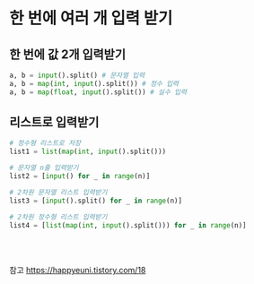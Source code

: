 # 한 번에 여러 개 입력 받기

## 한 번에 값 2개 입력받기

```python
a, b = input().split() # 문자열 입력
a, b = map(int, input().split()) # 정수 입력
a, b = map(float, input().split()) # 실수 입력
```

## 리스트로 입력받기
```python
# 정수형 리스트로 저장
list1 = list(map(int, input().split()))

# 문자열 n줄 입력받기
list2 = [input() for _ in range(n)]

# 2차원 문자열 리스트 입력받기
list3 = [input().split() for _ in range(n)]

# 2차원 정수형 리스트 입력받기
list4 = [list(map(int, input().split())) for _ in range(n)]
```

<br><br>

참고
<https://happyeuni.tistory.com/18>